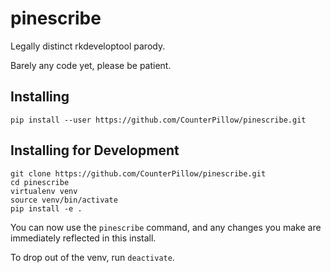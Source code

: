 pinescribe
==========

Legally distinct rkdeveloptool parody.

Barely any code yet, please be patient.

## Installing

```
pip install --user https://github.com/CounterPillow/pinescribe.git
```

## Installing for Development

```
git clone https://github.com/CounterPillow/pinescribe.git
cd pinescribe
virtualenv venv
source venv/bin/activate
pip install -e .
```

You can now use the `pinescribe` command, and any changes you make are
immediately reflected in this install.

To drop out of the venv, run `deactivate`.
